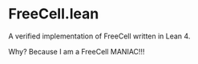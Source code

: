 # FreeCell.lean
A verified implementation of FreeCell written in Lean 4.

Why?  Because I am a FreeCell MANIAC!!!
